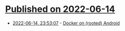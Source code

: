 # [Published on 2022-06-14](index.md)

* [2022-06-14, 23:53:07](https://news.ycombinator.com/item?id=31747509) - [Docker on (rooted) Android](https://gist.github.com/FreddieOliveira/efe850df7ff3951cb62d74bd770dce27)
